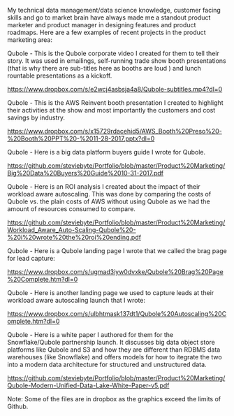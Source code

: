 My technical data management/data science knowledge, customer facing skills and go to market brain have always made me a standout product marketer and product manager in designing features and product roadmaps.  Here are a few examples of recent projects in the product marketing area:

Qubole - This is the Qubole corporate video I created for them to tell their story.  It was used in emailings, self-running trade show booth presentations (that is why there are sub-titles here as booths are loud ) and lunch rountable presentations as a kickoff.  

https://www.dropbox.com/s/e2wcj4asbsja4a8/Qubole-subtitles.mp4?dl=0

Qubole - This is the AWS Reinvent booth presentation I created to highlight their activities at the show and most importantly the customers and cost savings by industry.

https://www.dropbox.com/s/x15729rdacehid5/AWS_Booth%20Preso%20-%20Booth%20PPT%20-%2011-28-2017.pptx?dl=0

Qubole - Here is a big data platform buyers guide I wrote for Qubole.

https://github.com/steviebyte/Portfolio/blob/master/Product%20Marketing/Big%20Data%20Buyers%20Guide%2010-31-2017.pdf

Qubole - Here is an ROI analysis I created about the impact of their workload aware autoscaling.  This was done by comparing the costs of Qubole vs. the plain costs of AWS without using Qubole as we had the amount of resources consumed to compare.

https://github.com/steviebyte/Portfolio/blob/master/Product%20Marketing/Workload_Aware_Auto-Scaling-Qubole%20-%20i%20wrote%20the%20roi%20ending.pdf

Qubole - Here is a Qubole landing page I wrote that we called the brag page for lead capture:

https://www.dropbox.com/s/ugmad3iyw0dvxke/Qubole%20Brag%20Page%20Complete.htm?dl=0

Qubole - Here is another landing page we used to capture leads at their workload aware autoscaling launch that I wrote:

https://www.dropbox.com/s/ulbhtmask137dt1/Qubole%20Autoscaling%20Complete.htm?dl=0  

Qubole - Here is a white paper I authored for them for the Snowflake/Qubole partnership launch.  It discusses big data object store platforms like Qubole and S3 and how they are different than RDBMS data warehouses (like Snowflake) and offers models for how to itegrate the two into a modern data architecture for structured and unstructured data.  

https://github.com/steviebyte/Portfolio/blob/master/Product%20Marketing/Qubole-Modern-Unified-Data-Lake-White-Paper-v5.pdf  




Note: Some of the files are in dropbox as the graphics exceed the limits of Github.  
